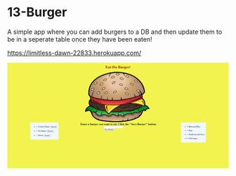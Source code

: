 # 13-Burger

A simple app where you can add burgers to a DB and then update them to be in a seperate table once they have been eaten!

https://limitless-dawn-22833.herokuapp.com/

![Screenshot of site](/public/assets/img/SSb.png?raw=true "Screenshot of site")
